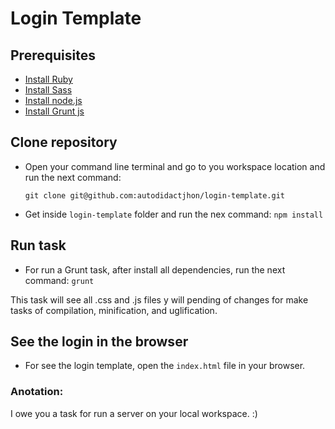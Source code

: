 # Login Template

## Prerequisites
- [Install Ruby](https://www.ruby-lang.org)
- [Install Sass](https://sass-lang.com)
- [Install node.js](https://nodejs.org)
- [Install Grunt js](https://gruntjs.com/)

## Clone repository
- Open your command line terminal and go to you workspace location and run the next command:
	````
	git clone git@github.com:autodidactjhon/login-template.git
	````

- Get inside `login-template` folder and run the nex command:
		``npm install``

## Run task
- For run a Grunt task, after install all dependencies, run the next command:
	``grunt``

This task will see all .css and .js files y will pending of changes for make tasks of compilation, minification, and uglification.

## See the login in the browser
- For see the login template, open the ``index.html`` file in your browser.


### Anotation:
I owe you a task for run a server on your local workspace. :)

